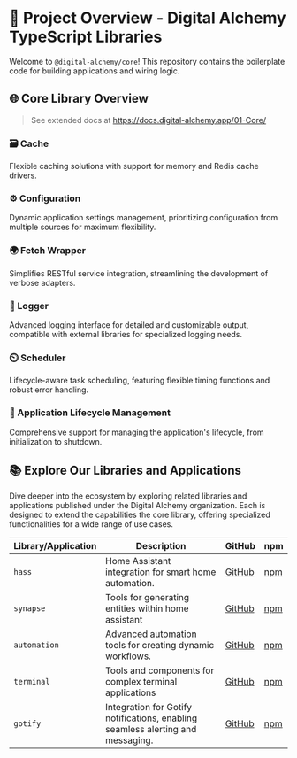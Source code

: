 # 🚀 Project Overview - Digital Alchemy TypeScript Libraries

Welcome to `@digital-alchemy/core`!
This repository contains the boilerplate code for building applications and wiring logic.

## 🌐 Core Library Overview

> See extended docs at https://docs.digital-alchemy.app/01-Core/

### 🗃️ Cache

Flexible caching solutions with support for memory and Redis cache drivers.

### ⚙️ Configuration

Dynamic application settings management, prioritizing configuration from multiple sources for maximum flexibility.

### 🌍 Fetch Wrapper

Simplifies RESTful service integration, streamlining the development of verbose adapters.

### 📝 Logger

Advanced logging interface for detailed and customizable output, compatible with external libraries for specialized logging needs.

### ⏲️ Scheduler

Lifecycle-aware task scheduling, featuring flexible timing functions and robust error handling.

### 🔄 Application Lifecycle Management

Comprehensive support for managing the application's lifecycle, from initialization to shutdown.

## 📚 Explore Our Libraries and Applications

Dive deeper into the ecosystem by exploring related libraries and applications published under the Digital Alchemy organization.
Each is designed to extend the capabilities the core library, offering specialized functionalities for a wide range of use cases.

| Library/Application | Description                                                                     | GitHub                                                     | npm                                                                    |
| ------------------- | ------------------------------------------------------------------------------- | ---------------------------------------------------------- | ---------------------------------------------------------------------- |
| `hass`              | Home Assistant integration for smart home automation.                           | [GitHub](https://github.com/Digital-Alchemy-TS/hass)       | [npm](https://www.npmjs.com/package/@digital-alchemy/hass)             |
| `synapse`           | Tools for generating entities within home assistant                             | [GitHub](https://github.com/Digital-Alchemy-TS/synapse)    | [npm](https://www.npmjs.com/package/@digital-alchemy/synapse)          |
| `automation`        | Advanced automation tools for creating dynamic workflows.                       | [GitHub](https://github.com/Digital-Alchemy-TS/automation) | [npm](https://www.npmjs.com/package/@digital-alchemy/automation)       |
| `terminal`          | Tools and components for complex terminal applications                          | [GitHub](https://github.com/Digital-Alchemy-TS/terminal)   | [npm](https://www.npmjs.com/package/@digital-alchemy/terminal)         |
| `gotify`            | Integration for Gotify notifications, enabling seamless alerting and messaging. | [GitHub](https://github.com/Digital-Alchemy-TS/gotify)     | [npm](https://www.npmjs.com/package/@digital-alchemy/gotify-extension) |
